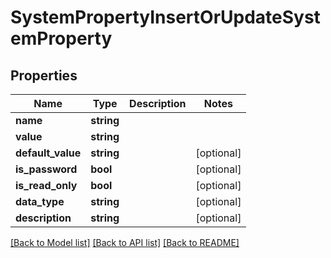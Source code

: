 # SystemPropertyInsertOrUpdateSystemProperty

## Properties
Name | Type | Description | Notes
------------ | ------------- | ------------- | -------------
**name** | **string** |  | 
**value** | **string** |  | 
**default_value** | **string** |  | [optional] 
**is_password** | **bool** |  | [optional] 
**is_read_only** | **bool** |  | [optional] 
**data_type** | **string** |  | [optional] 
**description** | **string** |  | [optional] 

[[Back to Model list]](../README.md#documentation-for-models) [[Back to API list]](../README.md#documentation-for-api-endpoints) [[Back to README]](../README.md)


